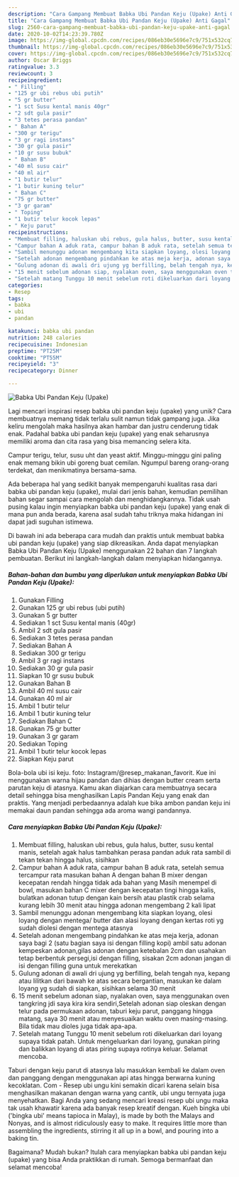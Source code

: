 ```yaml
---
description: "Cara Gampang Membuat Babka Ubi Pandan Keju (Upake) Anti Gagal"
title: "Cara Gampang Membuat Babka Ubi Pandan Keju (Upake) Anti Gagal"
slug: 2560-cara-gampang-membuat-babka-ubi-pandan-keju-upake-anti-gagal
date: 2020-10-02T14:23:39.780Z
image: https://img-global.cpcdn.com/recipes/086eb30e5696e7c9/751x532cq70/babka-ubi-pandan-keju-upake-foto-resep-utama.jpg
thumbnail: https://img-global.cpcdn.com/recipes/086eb30e5696e7c9/751x532cq70/babka-ubi-pandan-keju-upake-foto-resep-utama.jpg
cover: https://img-global.cpcdn.com/recipes/086eb30e5696e7c9/751x532cq70/babka-ubi-pandan-keju-upake-foto-resep-utama.jpg
author: Oscar Briggs
ratingvalue: 3.3
reviewcount: 3
recipeingredient:
- " Filling"
- "125 gr ubi rebus ubi putih"
- "5 gr butter"
- "1 sct Susu kental manis 40gr"
- "2 sdt gula pasir"
- "3 tetes perasa pandan"
- " Bahan A"
- "300 gr terigu"
- "3 gr ragi instans"
- "30 gr gula pasir"
- "10 gr susu bubuk"
- " Bahan B"
- "40 ml susu cair"
- "40 ml air"
- "1 butir telur"
- "1 butir kuning telur"
- " Bahan C"
- "75 gr butter"
- "3 gr garam"
- " Toping"
- "1 butir telur kocok lepas"
- " Keju parut"
recipeinstructions:
- "Membuat filling, haluskan ubi rebus, gula halus, butter, susu kental manis, setelah agak halus tambahkan perasa pandan aduk rata sambil di tekan tekan hingga halus, sisihkan"
- "Campur bahan A aduk rata, campur bahan B aduk rata, setelah semua tercampur rata masukan bahan A dengan bahan B mixer dengan kecepatan rendah hingga tidak ada bahan yang Masih menempel di bowl, masukan bahan C mixer dengan kecepatan tingi hingga kalis, bulatkan adonan tutup dengan kain bersih atau plastik crab selama kurang lebih 30 menit atau hingga adonan mengembang 2 kali lipat"
- "Sambil menunggu adonan mengembang kita siapkan loyang, olesi loyang dengan mentega/ butter dan alasi loyang dengan kertas roti yg sudah diolesi dengan mentega atasnya"
- "Setelah adonan mengembang pindahkan ke atas meja kerja, adonan saya bagi 2 (satu bagian saya isi dengan filling kopi) ambil satu adonan kempeskan adonan,gilas adonan dengan ketebalan 2cm dan usahakan tetap berbentuk persegi,isi dengan filling, sisakan 2cm adonan jangan di isi dengan filling guna untuk merekatkan"
- "Gulung adonan di awali dri ujung yg berfilling, belah tengah nya, kepang atau lilitkan dari bawah ke atas secara bergantian, masukan ke dalam loyang yg sudah di siapkan, sisihkan selama 30 menit"
- "15 menit sebelum adonan siap, nyalakan oven, saya menggunakan oven tangkring jdi saya kira kira sendiri,Setelah adonan siap oleskan dengan telur pada permukaan adonan, taburi keju parut, panggang hingga matang, saya 30 menit atau menyesuaikan waktu oven masing-masing. Bila tidak mau dioles juga tidak apa-apa."
- "Setelah matang Tunggu 10 menit sebelum roti dikeluarkan dari loyang supaya tidak patah. Untuk mengeluarkan dari loyang, gunakan piring dan balikkan loyang di atas piring supaya rotinya keluar. Selamat mencoba."
categories:
- Resep
tags:
- babka
- ubi
- pandan

katakunci: babka ubi pandan 
nutrition: 248 calories
recipecuisine: Indonesian
preptime: "PT25M"
cooktime: "PT55M"
recipeyield: "3"
recipecategory: Dinner

---
```



![Babka Ubi Pandan Keju (Upake)](https://img-global.cpcdn.com/recipes/086eb30e5696e7c9/751x532cq70/babka-ubi-pandan-keju-upake-foto-resep-utama.jpg)

Lagi mencari inspirasi resep babka ubi pandan keju (upake) yang unik? Cara membuatnya memang tidak terlalu sulit namun tidak gampang juga. Jika keliru mengolah maka hasilnya akan hambar dan justru cenderung tidak enak. Padahal babka ubi pandan keju (upake) yang enak seharusnya memiliki aroma dan cita rasa yang bisa memancing selera kita.

Campur terigu, telur, susu uht dan yeast aktif. Minggu-minggu gini paling enak memang bikin ubi goreng buat cemilan. Ngumpul bareng orang-orang terdekat, dan menikmatinya bersama-sama.

Ada beberapa hal yang sedikit banyak mempengaruhi kualitas rasa dari babka ubi pandan keju (upake), mulai dari jenis bahan, kemudian pemilihan bahan segar sampai cara mengolah dan menghidangkannya. Tidak usah pusing kalau ingin menyiapkan babka ubi pandan keju (upake) yang enak di mana pun anda berada, karena asal sudah tahu triknya maka hidangan ini dapat jadi suguhan istimewa.


Di bawah ini ada beberapa cara mudah dan praktis untuk membuat babka ubi pandan keju (upake) yang siap dikreasikan. Anda dapat menyiapkan Babka Ubi Pandan Keju (Upake) menggunakan 22 bahan dan 7 langkah pembuatan. Berikut ini langkah-langkah dalam menyiapkan hidangannya.

<!--inarticleads1-->

##### Bahan-bahan dan bumbu yang diperlukan untuk menyiapkan Babka Ubi Pandan Keju (Upake):

1. Gunakan  Filling
1. Gunakan 125 gr ubi rebus (ubi putih)
1. Gunakan 5 gr butter
1. Sediakan 1 sct Susu kental manis (40gr)
1. Ambil 2 sdt gula pasir
1. Sediakan 3 tetes perasa pandan
1. Sediakan  Bahan A
1. Sediakan 300 gr terigu
1. Ambil 3 gr ragi instans
1. Sediakan 30 gr gula pasir
1. Siapkan 10 gr susu bubuk
1. Gunakan  Bahan B
1. Ambil 40 ml susu cair
1. Gunakan 40 ml air
1. Ambil 1 butir telur
1. Ambil 1 butir kuning telur
1. Sediakan  Bahan C
1. Gunakan 75 gr butter
1. Gunakan 3 gr garam
1. Sediakan  Toping
1. Ambil 1 butir telur kocok lepas
1. Siapkan  Keju parut


Bola-bola ubi isi keju. foto: Instagram/@resep_makanan_favorit. Kue ini menggunakan warna hijau pandan dan dihias dengan butter cream serta parutan keju di atasnya. Kamu akan diajarkan cara membuatnya secara detail sehingga bisa menghasilkan Lapis Pandan Keju yang enak dan praktis. Yang menjadi perbedaannya adalah kue bika ambon pandan keju ini memakai daun pandan sehingga ada aroma wangi pandannya. 

<!--inarticleads2-->

##### Cara menyiapkan Babka Ubi Pandan Keju (Upake):

1. Membuat filling, haluskan ubi rebus, gula halus, butter, susu kental manis, setelah agak halus tambahkan perasa pandan aduk rata sambil di tekan tekan hingga halus, sisihkan
1. Campur bahan A aduk rata, campur bahan B aduk rata, setelah semua tercampur rata masukan bahan A dengan bahan B mixer dengan kecepatan rendah hingga tidak ada bahan yang Masih menempel di bowl, masukan bahan C mixer dengan kecepatan tingi hingga kalis, bulatkan adonan tutup dengan kain bersih atau plastik crab selama kurang lebih 30 menit atau hingga adonan mengembang 2 kali lipat
1. Sambil menunggu adonan mengembang kita siapkan loyang, olesi loyang dengan mentega/ butter dan alasi loyang dengan kertas roti yg sudah diolesi dengan mentega atasnya
1. Setelah adonan mengembang pindahkan ke atas meja kerja, adonan saya bagi 2 (satu bagian saya isi dengan filling kopi) ambil satu adonan kempeskan adonan,gilas adonan dengan ketebalan 2cm dan usahakan tetap berbentuk persegi,isi dengan filling, sisakan 2cm adonan jangan di isi dengan filling guna untuk merekatkan
1. Gulung adonan di awali dri ujung yg berfilling, belah tengah nya, kepang atau lilitkan dari bawah ke atas secara bergantian, masukan ke dalam loyang yg sudah di siapkan, sisihkan selama 30 menit
1. 15 menit sebelum adonan siap, nyalakan oven, saya menggunakan oven tangkring jdi saya kira kira sendiri,Setelah adonan siap oleskan dengan telur pada permukaan adonan, taburi keju parut, panggang hingga matang, saya 30 menit atau menyesuaikan waktu oven masing-masing. Bila tidak mau dioles juga tidak apa-apa.
1. Setelah matang Tunggu 10 menit sebelum roti dikeluarkan dari loyang supaya tidak patah. Untuk mengeluarkan dari loyang, gunakan piring dan balikkan loyang di atas piring supaya rotinya keluar. Selamat mencoba.


Taburi dengan keju parut di atasnya lalu masukkan kembali ke dalam oven dan panggang dengan menggunakan api atas hingga berwarna kuning kecoklatan. Com - Resep ubi ungu kini semakin dicari karena selain bisa menghasilkan makanan dengan warna yang cantik, ubi ungu ternyata juga menyehatkan. Bagi Anda yang sedang mencari kreasi resep ubi ungu maka tak usah khawatir karena ada banyak resep kreatif dengan. Kueh bingka ubi (&#39;bingka ubi&#39; means tapioca in Malay), is made by both the Malays and Nonyas, and is almost ridiculously easy to make. It requires little more than assembling the ingredients, stirring it all up in a bowl, and pouring into a baking tin. 

Bagaimana? Mudah bukan? Itulah cara menyiapkan babka ubi pandan keju (upake) yang bisa Anda praktikkan di rumah. Semoga bermanfaat dan selamat mencoba!
